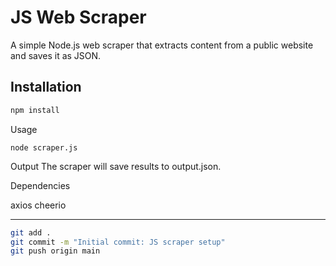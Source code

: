 # JS Web Scraper

A simple Node.js web scraper that extracts content from a public website and saves it as JSON.

## Installation

```bash
npm install
```
Usage
```
node scraper.js
```

Output
The scraper will save results to output.json.

Dependencies

axios
cheerio

---

```bash
git add .
git commit -m "Initial commit: JS scraper setup"
git push origin main

